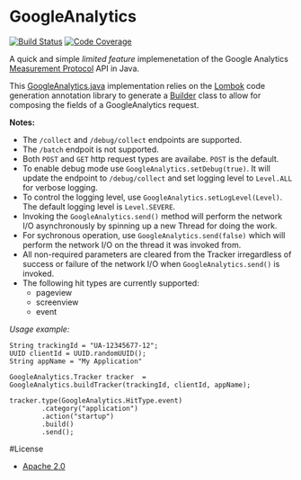 # GoogleAnalytics 
[![Build Status](https://travis-ci.org/akoscz/GoogleAnalytics.svg?branch=master)](https://travis-ci.org/akoscz/GoogleAnalytics) [![Code Coverage](https://img.shields.io/codecov/c/github/akoscz/GoogleAnalytics/master.svg)](https://codecov.io/github/akoscz/GoogleAnalytics?branch=master)


A quick and simple *limited feature* implemenetation of the Google Analytics [Measurement Protocol](https://developers.google.com/analytics/devguides/collection/protocol/v1/devguide) API in Java.

This [GoogleAnalytics.java](src/main/java/com/akoscz/googleanalytics/GoogleAnalytics.java) implementation relies on the [Lombok](https://projectlombok.org/index.html) code generation annotation library to generate a [Builder](https://projectlombok.org/features/Builder.html) class to allow for composing the fields of a GoogleAnalytics request.

**Notes:** 
* The `/collect` and `/debug/collect` endpoints are supported.
* The `/batch` endpoit is not supported.
* Both `POST` and `GET` http request types are availabe.  `POST` is the default.
* To enable debug mode use `GoogleAnalytics.setDebug(true)`. It will update the endpoint to `/debug/collect` and set logging level to `Level.ALL` for verbose logging.
* To control the logging level, use `GoogleAnalytics.setLogLevel(Level)`.  The default logging level is `Level.SEVERE`.
* Invoking the `GoogleAnalytics.send()` method will perform the network I/O asynchronously by spinning up a new Thread for doing the work.
* For sychronous operation, use `GoogleAnalytics.send(false)` which will perform the network I/O on the thread it was invoked from.
* All non-required parameters are cleared from the Tracker irregardless of success or failure of the network I/O when `GoogleAnalytics.send()` is invoked.
* The following hit types are currently supported:
    * pageview
    * screenview
    * event

*Usage example:*

    String trackingId = "UA-12345677-12";
    UUID clientId = UUID.randomUUID();
    String appName = "My Application"
    
    GoogleAnalytics.Tracker tracker  = GoogleAnalytics.buildTracker(trackingId, clientId, appName);
    
    tracker.type(GoogleAnalytics.HitType.event)
            .category("application")
            .action("startup")
            .build()
            .send();

#License

* [Apache 2.0](http://www.apache.org/licenses/LICENSE-2.0.html)

